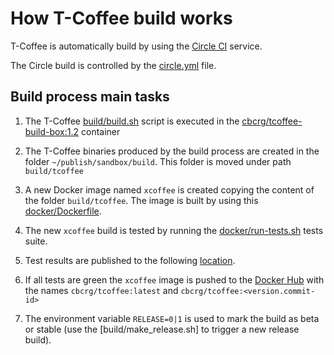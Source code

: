 # How T-Coffee build works

T-Coffee is automatically build by using the [Circle CI](https://circleci.com/gh/cbcrg/tcoffee) service.

The Circle build is controlled by the [circle.yml](.circleci/config.yml) file. 

## Build process main tasks 

1. The T-Coffee [build/build.sh](build/build.sh) script is executed in the [cbcrg/tcoffee-build-box:1.2](docker/Dockerfile.buildbox) container

2. The T-Coffee binaries produced by the build process are created in the folder 
  `~/publish/sandbox/build`. This folder is moved under path `build/tcoffee`
  
3. A new Docker image named `xcoffee` is created copying the content of the folder `build/tcoffee`. 
  The image is built by using this [docker/Dockerfile](docker/Dockerfile). 
  
4. The new `xcoffee` build is tested by running the [docker/run-tests.sh](docker/run-tests.sh) 
  tests suite. 
  
5. Test results are published to the following [location](http://www.tcoffee.org/Packages/tests/).

6. If all tests are green the `xcoffee` image is pushed to the [Docker Hub](https://hub.docker.com/r/cbcrg/tcoffee/tags/) 
  with the names `cbcrg/tcoffee:latest` and `cbcrg/tcoffee:<version.commit-id>`

7. The environment variable `RELEASE=0|1` is used to mark the build as beta or stable 
  (use the [build/make_release.sh] to trigger a new release build).
